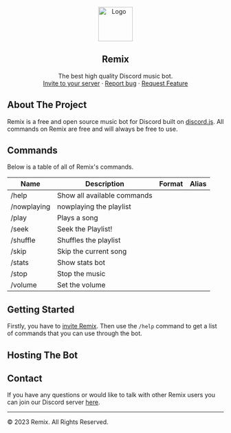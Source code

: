 <p align="center">
    <a href="https://github.com/remix-bot">
      <img src="https://i.imgur.com/J1Hhi5d.png" alt="Logo" width="80" height="80">
    </a>
    <h2 align="center">Remix</h2>
    <p align="center">
    The best high quality Discord music bot.
    <br>
    <a href="https://discord.com/oauth2/authorize?client_id=808897601582923806&permissions=2184236096&scope=applications.commands%20bot">Invite to your server</a>
      ·
    <a href="https://discord.gg/3YABbWRP7z">Report bug</a>
      ·
    <a href="https://discord.gg/3YABbWRP7z"> Request Feature</a>
  </p>
</p>

## About The Project

Remix is a free and open source music bot for Discord built on [discord.js](https://github.com/discordjs/discord.js). All commands on Remix are free and will always be free to use.

## Commands  

Below is a table of all of Remix's commands.

|Name|Description|Format|Alias|
|---|---|---|---|
/help | Show all available commands
/nowplaying | nowplaying the playlist
/play | Plays a song
/seek | Seek the Playlist!
/shuffle | Shuffles the playlist
/skip | Skip the current song
/stats | Show stats bot
/stop | Stop the music
/volume | Set the volume

## Getting Started

Firstly, you have to [invite Remix](https://discord.com/oauth2/authorize?client_id=808897601582923806&permissions=2184236096&scope=applications.commands%20bot). Then use the `/help` command to get a list of commands that you can use through the bot.

<!-- TODO: more extensive tutorial -->

## Hosting The Bot

## Contact

If you have any questions or would like to talk with other Remix users you can join our Discord server <a href="https://discord.gg/3YABbWRP7z">here</a>.

---

&copy; 2023 Remix. All Rights Reserved.
